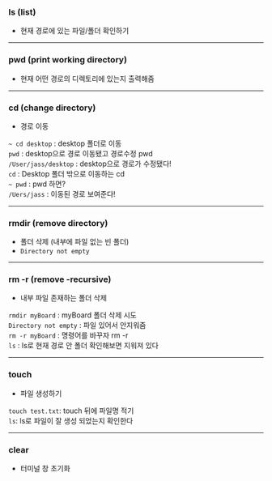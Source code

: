 ### ls (list)
- 현재 경로에 있는 파일/폴더 확인하기

***
### pwd (print working directory)
- 현재 어떤 경로의 디렉토리에 있는지 출력해줌

***
### cd (change directory)
- 경로 이동

`~ cd desktop` : desktop 폴더로 이동<br>
`pwd` : desktop으로 경로 이동됐고 경로수정 pwd<br>
`/User/jass/desktop` : desktop으로 경로가 수정됐다!<br>
`cd` : Desktop 폴더 밖으로 이동하는 cd<br>
`~ pwd` : pwd 하면? <br>
`/Uers/jass` : 이동된 경로 보여준다! <br>

***
### rmdir (remove directory)
- 폴더 삭제 (내부에 파일 없는 빈 폴더)
- `Directory not empty`

***
### rm -r (remove -recursive)
- 내부 파일 존재하는 폴더 삭제

`rmdir myBoard` : myBoard 폴더 삭제 시도 <br>
`Directory not empty` : 파일 있어서 안지워줌 <br>
`rm -r myBoard` : 명령어를 바꾸자 rm -r <br>
`ls` : ls로 현재 경로 안 폴더 확인해보면 지워져 있다
***
### touch 
- 파일 생성하기

`touch test.txt`: touch 뒤에 파일명 적기<br>
`ls`: ls로 파일이 잘 생성 되었는지 확인한다<br>
***
### clear
- 터미널 창 초기화